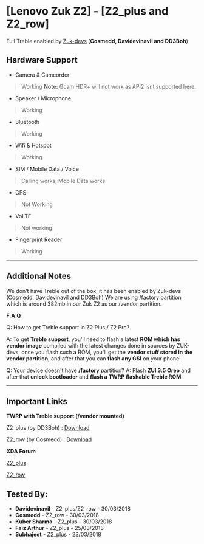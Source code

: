 # [Lenovo Zuk Z2] - [Z2_plus and Z2_row]
Full Treble enabled by [Zuk-devs](https://github.com/Zuk-devs) (**Cosmedd, Davidevinavil and DD3Boh**)

## Hardware Support

* Camera & Camcorder
> Working
**Note:** Gcam HDR+ will not work as API2 isnt supported here.

* Speaker / Microphone
> Working

* Bluetooth
> Working

* Wifi & Hotspot
> Working.

* SIM / Mobile Data / Voice
> Calling works, Mobile Data works. 

* GPS
> Not Working

* VoLTE
> Not working

* Fingerprint Reader
> Working

***
## Additional Notes

We don't have Treble out of the box, it has been enabled by Zuk-devs (Cosmedd, Davidevinavil and DD3Boh)
We are using /factory partition which is around 382mb in our Zuk Z2 as our /vendor partition.

**F.A.Q**

Q: How to get Treble support in Z2 Plus / Z2 Pro?

A: To get **Treble support**, you'll need to flash a latest **ROM which has vendor image** compiled with the latest changes done in sources by ZUK-devs, once you flash such a ROM, you'll get the **vendor stuff stored in the vendor partition**, and after that you can **flash any GSI** on your phone!


Q: Your device doesn't have **/factory** partition?
A: Flash **ZUI 3.5 Oreo** and after that **unlock bootloader** and **flash a TWRP flashable Treble ROM**


***

## Important Links
**TWRP with Treble support (/vendor mounted)**

Z2_plus (by DD3Boh)  : [Download](https://www.androidfilehost.com/?fid=746010030569960709)

Z2_row  (by Cosmedd) : [Download](https://github.com/cosmedd/android_device_zuk_z2_row/releases/download/20180311/20180311_recovery.img)

**XDA Forum**

[Z2_plus](https://forum.xda-developers.com/lenovo-zuk-z2)

[Z2_row](https://forum.xda-developers.com/zuk-z2-pro)

## Tested By:
* **Davidevinavil** - Z2_plus/Z2_row - 30/03/2018
* **Cosmedd** - Z2_row - 30/03/2018
* **Kuber Sharma** - Z2_plus - 30/03/2018
* **Faiz Arthur** - Z2_plus - 25/03/2018
* **Subhajeet** - Z2_plus - 23/03/2018

